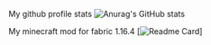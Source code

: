 My github profile stats
![Anurag's GitHub stats](https://github-readme-stats.vercel.app/api?username=Artembay&show_icons=true&theme=tokyonight)

My minecraft mod for fabric 1.16.4
[![Readme Card](https://github-readme-stats.vercel.app/api/pin/?username=MiTaskAPI&repo=MiTaskApi&theme=tokyonight)]

